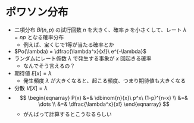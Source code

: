 # ポワソン分布

- 二項分布 $Bi(n,p)$ の試行回数 $n$ を大きく、確率 $p$ を小さくして、レート $\lambda = np$ となる確率分布
  - 例えば、宝くじで1等が当たる確率とか
- $Po(\lambda) = \dfrac{\lambda^x}{x!}\ e^{-\lambda}$
- ランダムにレート係数 $\lambda$ で発生する事象が $x$ 回起きる確率
  - なんでそう言えるの？
- 期待値 $E[x] = \lambda$
  - 発生頻度 $\lambda$ が大きくなると、起こる頻度、つまり期待値も大きくなる
- 分散 $V[X] = \lambda$
- $$
  \begin{eqnarray}
  P(x) &=& \dbinom{n}{x}\ p^x\ (1-p)^{n-x} \\
  &=& \dots \\
  &=& \dfrac{\lambda^x}{x!}
  \end{eqnarray}
  $$
  - がんばって計算するとこうなるらしい
